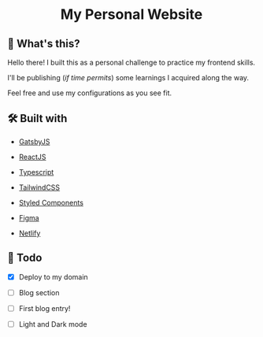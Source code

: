 <h1 align="center">
  My Personal Website
</h1>

## 📝 What's this?

Hello there! I built this as a personal challenge to practice my frontend skills.

I'll be publishing (_if time permits_) some learnings I acquired along the way.

Feel free and use my configurations as you see fit.

## 🛠️ Built with

- [GatsbyJS](gatsbyjs.org)

- [ReactJS](https://reactjs.org/)

- [Typescript](https://www.typescriptlang.org/)

- [TailwindCSS](tailwindcss.com)

- [Styled Components](https://styled-components.com)

- [Figma](https://www.figma.com)

- [Netlify](https://www.netlify.com/)

## 🚧 Todo

- [x] Deploy to my domain

- [ ] Blog section

- [ ] First blog entry!

- [ ] Light and Dark mode
